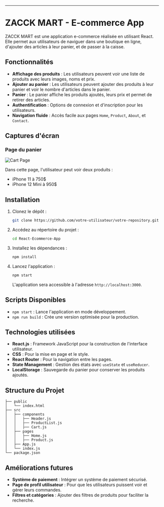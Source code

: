 
---

# ZACCK MART - E-commerce App

ZACCK MART est une application e-commerce réalisée en utilisant React. Elle permet aux utilisateurs de naviguer dans une boutique en ligne, d'ajouter des articles à leur panier, et de passer à la caisse.

## Fonctionnalités

- **Affichage des produits** : Les utilisateurs peuvent voir une liste de produits avec leurs images, noms et prix.
- **Ajouter au panier** : Les utilisateurs peuvent ajouter des produits à leur panier et voir le nombre d'articles dans le panier.
- **Panier** : Le panier affiche les produits ajoutés, leurs prix et permet de retirer des articles.
- **Authentification** : Options de connexion et d'inscription pour les utilisateurs.
- **Navigation fluide** : Accès facile aux pages `Home`, `Product`, `About`, et `Contact`.

## Captures d'écran

### Page du panier
![Cart Page](image.png)

Dans cette page, l'utilisateur peut voir deux produits :
- iPhone 11 à 750$
- iPhone 12 Mini à 950$

## Installation

1. Clonez le dépôt :
   ```bash
   git clone https://github.com/votre-utilisateur/votre-repository.git
   ```

2. Accédez au répertoire du projet :
   ```bash
   cd React-Ecommerce-App
   ```

3. Installez les dépendances :
   ```bash
   npm install
   ```

4. Lancez l'application :
   ```bash
   npm start
   ```

   L'application sera accessible à l'adresse `http://localhost:3000`.

## Scripts Disponibles

- `npm start` : Lance l'application en mode développement.
- `npm run build` : Crée une version optimisée pour la production.

## Technologies utilisées

- **React.js** : Framework JavaScript pour la construction de l'interface utilisateur.
- **CSS** : Pour la mise en page et le style.
- **React Router** : Pour la navigation entre les pages.
- **State Management** : Gestion des états avec `useState` et `useReducer`.
- **LocalStorage** : Sauvegarde du panier pour conserver les produits ajoutés.

## Structure du Projet

```
├── public
│   └── index.html
├── src
│   ├── components
│   │   ├── Header.js
│   │   ├── ProductList.js
│   │   ├── Cart.js
│   ├── pages
│   │   ├── Home.js
│   │   ├── Product.js
│   ├── App.js
│   └── index.js
└── package.json
```

## Améliorations futures

- **Système de paiement** : Intégrer un système de paiement sécurisé.
- **Page de profil utilisateur** : Pour que les utilisateurs puissent voir et gérer leurs commandes.
- **Filtres et catégories** : Ajouter des filtres de produits pour faciliter la recherche.
